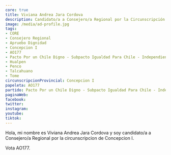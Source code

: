 ```yaml
---
core: true
title: Viviana Andrea Jara Cordova
description: Candidato/a a Consejero/a Regional por la Circunscripción de Concepcion I
image: /media/ad-profile.jpg
tags:
- CORE
- Consejero Regional
- Apruebo Dignidad
- Concepcion I
- AO177
- Pacto Por un Chile Digno - Subpacto Igualdad Para Chile - Independientes
- Hualpen
- Penco
- Talcahuano
- Tome
circunscripcionProvincial: Concepcion I
papeleta: AO177
partido: Pacto Por un Chile Digno - Subpacto Igualdad Para Chile - Independientes
paginaWeb:
facebook:
twitter:
instagram:
youtube:
tiktok:
---
```

Hola, mi nombre es Viviana Andrea Jara Cordova y soy candidato/a a Consejero/a Regional por la circunscripcion de Concepcion I.

Vota AO177.